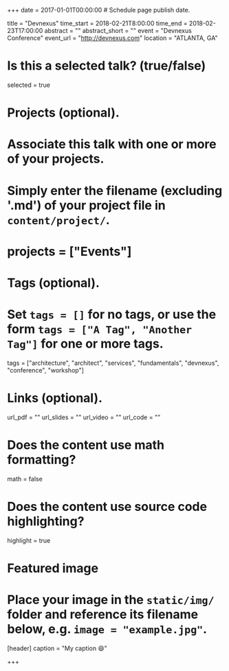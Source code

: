 +++
date = 2017-01-01T00:00:00  # Schedule page publish date.

title = "Devnexus"
time_start = 2018-02-21T8:00:00
time_end = 2018-02-23T17:00:00
abstract = ""
abstract_short = ""
event = "Devnexus Conference"
event_url = "http://devnexus.com"
location = "ATLANTA, GA"

# Is this a selected talk? (true/false)
selected = true

# Projects (optional).
#   Associate this talk with one or more of your projects.
#   Simply enter the filename (excluding '.md') of your project file in `content/project/`.
# projects = ["Events"]

# Tags (optional).
#   Set `tags = []` for no tags, or use the form `tags = ["A Tag", "Another Tag"]` for one or more tags.
tags = ["architecture", "architect", "services", "fundamentals", "devnexus", "conference", "workshop"]

# Links (optional).
url_pdf = ""
url_slides = ""
url_video = ""
url_code = ""

# Does the content use math formatting?
math = false

# Does the content use source code highlighting?
highlight = true

# Featured image
# Place your image in the `static/img/` folder and reference its filename below, e.g. `image = "example.jpg"`.
[header]
caption = "My caption :smile:"

+++
